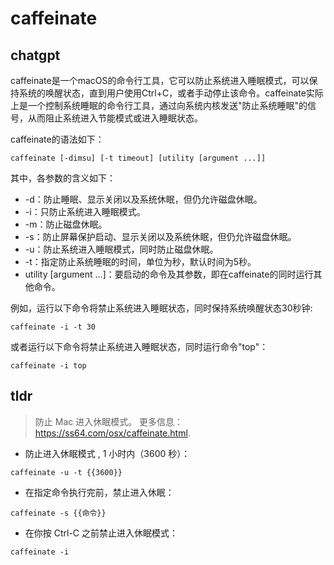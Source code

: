# caffeinate 
## chatgpt 
caffeinate是一个macOS的命令行工具，它可以防止系统进入睡眠模式，可以保持系统的唤醒状态，直到用户使用Ctrl+C，或者手动停止该命令。caffeinate实际上是一个控制系统睡眠的命令行工具，通过向系统内核发送"防止系统睡眠"的信号，从而阻止系统进入节能模式或进入睡眠状态。

caffeinate的语法如下：

```
caffeinate [-dimsu] [-t timeout] [utility [argument ...]]
```

其中，各参数的含义如下：

- -d：防止睡眠、显示关闭以及系统休眠，但仍允许磁盘休眠。
- -i：只防止系统进入睡眠模式。
- -m：防止磁盘休眠。
- -s：防止屏幕保护启动、显示关闭以及系统休眠，但仍允许磁盘休眠。
- -u：防止系统进入睡眠模式，同时防止磁盘休眠。
- -t：指定防止系统睡眠的时间，单位为秒，默认时间为5秒。
- utility [argument ...]：要启动的命令及其参数，即在caffeinate的同时运行其他命令。

例如，运行以下命令将禁止系统进入睡眠状态，同时保持系统唤醒状态30秒钟:

```
caffeinate -i -t 30
```

或者运行以下命令将禁止系统进入睡眠状态，同时运行命令"top"：

```
caffeinate -i top
``` 

## tldr 
 
> 防止 Mac 进入休眠模式。
> 更多信息：<https://ss64.com/osx/caffeinate.html>.

- 防止进入休眠模式 , 1 小时内（3600 秒）：

`caffeinate -u -t {{3600}}`

- 在指定命令执行完前，禁止进入休眠：

`caffeinate -s {{命令}}`

- 在你按 Ctrl-C 之前禁止进入休眠模式：

`caffeinate -i`
